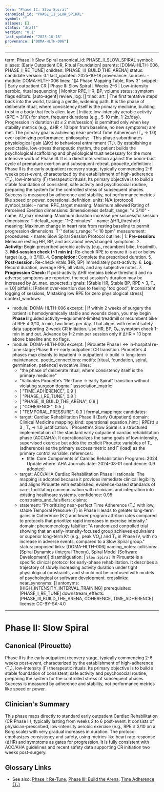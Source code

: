 ```yaml
---
term: "Phase II: Slow Spiral"
canonical_id: "PHASE_II_SLOW_SPIRAL"
symbol: ""
aliases: []
status: "draft"
version: "0.1"
last_updated: "2025-10-18"
provenance: ["DOMA-HLTH-006"]
---
```


---
term: Phase II: Slow Spiral
canonical_id: PHASE_II_SLOW_SPIRAL
symbol: 
aliases: [Early Outpatient CR, Ritual Foundation]
parents: [DOMA-HLTH-006, PHASE_I_RE_TUNE]
children: [PHASE_III_BUILD_THE_ARENA]
status: candidate
version: 0.1
last_updated: 2025-10-18
provenance:
  sources:
    - module: DOMA-HLTH-006
      lines: "§4 Phase Mapping Table, Row 3"
      snippet: |
        Early outpatient CR | Phase II: Slow Spiral | Weeks 2–6 | Low-intensity aerobic, ritual sequencing | Monitor RPE, HR, BP, volume status; symptom flags
  editors: [auto-agent]
  review_log: []
triad:
  art: |
    The first tentative steps back into the world, tracing a gentle, widening path. It is the phase of deliberate ritual, where consistency itself is the primary medicine, building trust in a body that feels alien.
  law: |
    Initiate low-intensity aerobic activity (RPE ≤ 3/10) for short, frequent durations (e.g., 5-10 min, 1-2x/day). Progression in duration (Δt ≤ 2 min/session) is permitted only when key stability metrics (e.g., ΔHR < 10 bpm from baseline, no new symptoms) are met. The primary goal is achieving near-perfect Time Adherence (Tₐ → 1.0) over optimizing performance.
  philosophy: |
    This phase subordinates physiological gain (ΔKτ) to behavioral entrainment (Tₐ). By establishing a predictable, low-stress therapeutic rhythm, the patient builds the psychological scaffolding and physiological trust necessary for the more intensive work of Phase III. It is a direct intervention against the boom-bust cycle of premature exertion and subsequent retreat.
pirouette_definition: |
  Phase II is the early outpatient recovery stage, typically commencing 2-6 weeks post-event, characterized by the establishment of high-adherence (Tₐ), low-intensity (Γ) therapeutic rituals. Its primary objective is to build a stable foundation of consistent, safe activity and psychosocial routine, preparing the system for the controlled stress of subsequent phases. Success is measured by adherence and stability, not performance metrics like speed or power.
operational_definition:
  units: N/A (protocol)
  symbol_table:
    - name: RPE_target
      meaning: Maximum allowed Rating of Perceived Exertion
      dimensions: dimensionless
      default_range: "≤ 3/10"
    - name: Δt_max
      meaning: Maximum duration increase per successful session
      dimensions: T
      default_range: "1–2 minutes"
    - name: ΔHR_threshold
      meaning: Maximum change in heart rate from resting baseline to permit progression
      dimensions: T⁻¹
      default_range: "< 10 bpm"
  measurement:
    procedures:
      - name: Slow Spiral Session Protocol
        outline: |
          1. **Pre-session:** Measure resting HR, BP, and ask about new/changed symptoms.
          2. **Activity:** Begin prescribed aerobic activity (e.g., recumbent bike, treadmill).
          3. **Mid-session check (~1 min in):** Re-check RPE to ensure it is at or below target (e.g., ≤ 3/10).
          4. **Completion:** Complete the prescribed duration.
          5. **Post-session:** Re-check vitals (HR, BP) immediately post-activity.
          6. **Log:** Record duration, average RPE, all vitals, and any subjective notes.
          7. **Progression Check:** If post-activity ΔHR remains below threshold and no adverse symptoms are reported, the next session's duration may be increased by Δt_max.
        expected_signals: [Stable HR, Stable BP, RPE ≤ 3, Tₐ ≈ 1.0]
        pitfalls: [Patient over-exertion due to feeling "too good", Inconsistent logging of sessions, Mistaking low RPE for zero physiological stress]
context_windows:
  - module: DOMA-HLTH-006
    excerpt: |
      If within 2 weeks of surgery the patient is hemodynamically stable and wounds clean, you may begin **Phase II** guided activity—equipment-limited treadmill or recumbent bike at RPE ≤ 3/10, 5 min, two times per day. That aligns with recent safety data supporting 2-week CR initiation. Use HR, BP, O₂, symptom check 1-min in and out. Advance by 1–2 min per session only if ΔHR < 10 bpm above baseline and no flags.
  - module: DOMA-HLTH-006
    excerpt: |
      Pirouette Phase I ↔ in-hospital re-tune stage; Phase II ↔ early outpatient CR transition. Pirouette’s 4 phases map cleanly to inpatient → outpatient → build → long-term maintenance.
poetic_connections:
  motifs: [ritual, foundation, spiral, germination, patience]
  evocative_lines:
    - "the phase of deliberate ritual, where consistency itself is the primary medicine"
    - "Validates Pirouette’s “Re-Tune → early Spiral” transition without violating surgeon dogma."
  association_matrix:
    - [ "TIME_ADHERENCE", 0.9 ]
    - [ "PHASE_I_RE_TUNE", 0.8 ]
    - [ "PHASE_III_BUILD_THE_ARENA", 0.8 ]
    - [ "COHERENCE", 0.5 ]
    - [ "TEMPORAL_PRESSURE", 0.3 ]
formal_mappings:
  candidates:
    - target: Cardiac Rehabilitation Phase II (Early Outpatient)
      domain: Clinical Medicine
      mapping_kind: operational
      equation_hint: |
        RPE(t) ≤ 3 ; Tₐ → 1.0
      justification: |
        Pirouette's Slow Spiral is a structured implementation of the standard early outpatient cardiac rehabilitation phase (ACC/AHA). It operationalizes the same goals of low-intensity, supervised exercise but adds the explicit Pirouette variables of Tₐ (adherence) as the primary success metric and Γ (load) as the primary control variable.
      references:
        - title: Core Components of Cardiac Rehabilitation Programs: 2024 Update
          where: AHA Journals
          date: 2024-08-01
      confidence: 0.9
  adopted:
    - target: ACC/AHA Cardiac Rehabilitation Phase II
      rationale: The mapping is adopted because it provides immediate clinical legibility and aligns Pirouette with established, evidence-based standards of care, facilitating communication with clinicians and integration into existing healthcare systems.
      confidence: 0.95
constraints_and_falsifiers:
  claims:
    - statement: "Prioritizing near-perfect Time Adherence (Tₐ) with low, stable Temporal Pressure (Γ) in Phase II leads to greater long-term gains in Coherence (Kτ) and lower program attrition rates compared to protocols that prioritize rapid increases in exercise intensity."
      domain: phenomenology
      falsifier: "A randomized controlled trial showing that an early-intensity-focused group achieves equivalent or superior long-term Kτ (e.g., peak VO₂) and Tₐ in Phase IV, with no increase in adverse events, compared to a Slow Spiral group."
      status: proposed
      links: [DOMA-HLTH-006]
naming_notes:
  collisions: [Spiral Dynamics (Integral Theory), Spiral Model (Software Development)]
  disambiguation: |
    `Slow Spiral` in Pirouette is a specific clinical protocol for early-phase rehabilitation. It describes a trajectory of slowly increasing activity duration under tight physiological constraints, and should not be confused with models of psychological or software development.
crosslinks:
  near_synonyms: []
  antonyms: [HIGH_INTENSITY_INTERVAL_TRAINING]
  prerequisites: [PHASE_I_RE_TUNE]
  downstream_effects: [PHASE_III_BUILD_THE_ARENA, COHERENCE, TIME_ADHERENCE]
license: CC-BY-SA-4.0
---

# Phase II: Slow Spiral

## Canonical (Pirouette)
Phase II is the early outpatient recovery stage, typically commencing 2-6 weeks post-event, characterized by the establishment of high-adherence (Tₐ), low-intensity (Γ) therapeutic rituals. Its primary objective is to build a stable foundation of consistent, safe activity and psychosocial routine, preparing the system for the controlled stress of subsequent phases. Success is measured by adherence and stability, not performance metrics like speed or power.

## Clinician's Summary
This phase maps directly to standard early outpatient Cardiac Rehabilitation (CR Phase II), typically lasting from weeks 2 to 6 post-event. It consists of physician-prescribed, low-intensity aerobic exercise (e.g., RPE ≤ 3/10 on a Borg scale) with very gradual increases in duration. The protocol emphasizes consistency and safety, using metrics like heart rate response (ΔHR) and symptoms as gates for progression. It is fully consistent with ACC/AHA guidelines and recent safety data supporting CR initiation two weeks post-surgery.

## Glossary Links
- See also: [Phase I: Re-Tune](<#>), [Phase III: Build the Arena](<#>), [Time Adherence (Tₐ)](<#>)